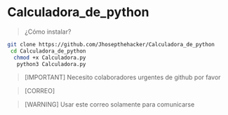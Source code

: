 # Calculadora_de_python

> ¿Cómo instalar?

```bash
git clone https://github.com/Jhosepthehacker/Calculadora_de_python
 cd Calculadora_de_python
  chmod +x Calculadora.py
   python3 Calculadora.py
```

> [IMPORTANT]
> Necesito colaboradores urgentes de github por favor

> [CORREO]
> 

> [WARNING]
> Usar este correo solamente para comunicarse 

